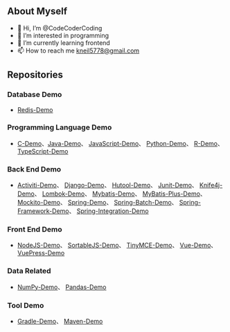 ## About Myself
- 👋 Hi, I’m @CodeCoderCoding
- 👀 I’m interested in programming
- 🌱 I’m currently learning frontend
- 📫 How to reach me kneil5778@gmail.com

<!---
CodeCoderCoding/CodeCoderCoding is a ✨ special ✨ repository because its `README.md` (this file) appears on your GitHub profile.
You can click the Preview link to take a look at your changes.
--->

## Repositories

### Database Demo
- [Redis-Demo](https://github.com/CodeCoderCoding/Redis-Demo)
### Programming Language Demo
- [C-Demo](https://github.com/CodeCoderCoding/C-Demo)、[Java-Demo](https://github.com/CodeCoderCoding/Java-Demo)、 [JavaScript-Demo](https://github.com/CodeCoderCoding/JavaScript-Demo)、 [Python-Demo](https://github.com/CodeCoderCoding/Python-Demo)、 [R-Demo](https://github.com/CodeCoderCoding/R-Demo)、 [TypeScript-Demo](https://github.com/CodeCoderCoding/TypeScript-Demo)
### Back End Demo
- [Activiti-Demo](https://github.com/CodeCoderCoding/Activiti-Demo)、 [Django-Demo](https://github.com/CodeCoderCoding/Django-Demo)、 [Hutool-Demo](https://github.com/CodeCoderCoding/Hutool-Demo)、 [Junit-Demo](https://github.com/CodeCoderCoding/Junit-Demo)、 [Knife4j-Demo](https://github.com/CodeCoderCoding/Knife4j-Demo)、 [Lombok-Demo](https://github.com/CodeCoderCoding/Lombok-Demo)、 [Mybatis-Demo](https://github.com/CodeCoderCoding/Mybatis-Demo)、 [MyBatis-Plus-Demo](https://github.com/CodeCoderCoding/MyBatis-Plus-Demo)、 [Mockito-Demo](https://github.com/CodeCoderCoding/Mockito-Demo)、 [Spring-Demo](https://github.com/CodeCoderCoding/Spring-Demo)、 [Spring-Batch-Demo](https://github.com/CodeCoderCoding/Spring-Batch-Demo)、 [Spring-Framework-Demo](https://github.com/CodeCoderCoding/Spring-Framework-Demo)、 [Spring-Integration-Demo](https://github.com/CodeCoderCoding/Spring-Integration-Demo)
### Front End Demo
- [NodeJS-Demo](https://github.com/CodeCoderCoding/NodeJS-Demo)、 [SortableJS-Demo](https://github.com/CodeCoderCoding/SortableJS-Demo)、 [TinyMCE-Demo](https://github.com/CodeCoderCoding/TinyMCE-Demo)、 [Vue-Demo](https://github.com/CodeCoderCoding/Vue-Demo)、 [VuePress-Demo](https://github.com/CodeCoderCoding/VuePress-Demo)
### Data Related
- [NumPy-Demo](https://github.com/CodeCoderCoding/NumPy-Demo)、 [Pandas-Demo](https://github.com/CodeCoderCoding/Pandas-Demo)
### Tool Demo
- [Gradle-Demo](https://github.com/CodeCoderCoding/Gradle-Demo)、 [Maven-Demo](https://github.com/CodeCoderCoding/Maven-Demo)
